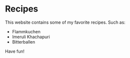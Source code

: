 # Recipes
This website contains some of my favorite recipes. Such as:
* Flammkuchen
* Imeruli Khachapuri
* Bitterballen

Have fun!